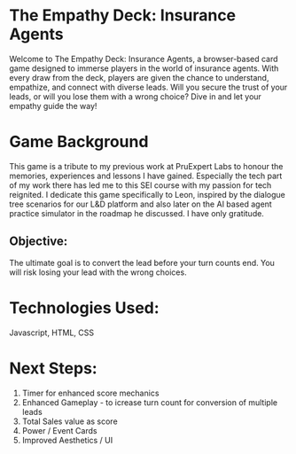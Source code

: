 # The Empathy Deck: Insurance Agents

Welcome to The Empathy Deck: Insurance Agents, a browser-based card game designed to immerse players in the world of insurance agents. With every draw from the deck, players are given the chance to understand, empathize, and connect with diverse leads. Will you secure the trust of your leads, or will you lose them with a wrong choice? Dive in and let your empathy guide the way!

# Game Background

This game is a tribute to my previous work at PruExpert Labs to honour the memories, experiences and lessons I have gained. Especially the tech part of my work there has led me to this SEI course with my passion for tech reignited. I dedicate this game specifically to Leon, inspired by the dialogue tree scenarios for our L&D platform and also later on the AI based agent practice simulator in the roadmap he discussed. I have only gratitude.

## Objective:

The ultimate goal is to convert the lead before your turn counts end. You will risk losing your lead with the wrong choices.

# Technologies Used:
Javascript, HTML, CSS

# Next Steps:

1. Timer for enhanced score mechanics
2. Enhanced Gameplay - to icrease turn count for conversion of multiple leads
3. Total Sales value as score
4. Power / Event Cards
5. Improved Aesthetics / UI


